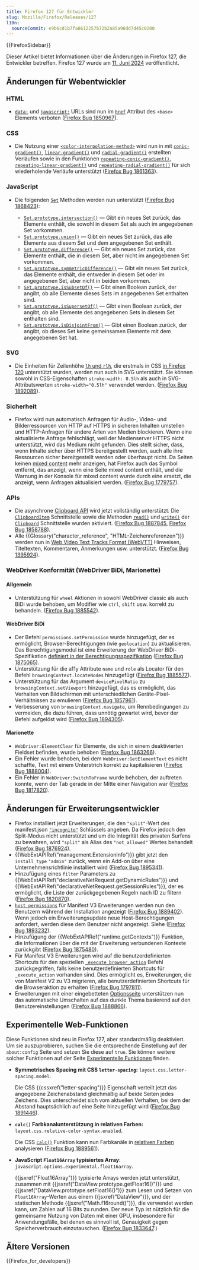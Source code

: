 ```yaml
---
title: Firefox 127 für Entwickler
slug: Mozilla/Firefox/Releases/127
l10n:
  sourceCommit: e9b6cd1b7fa8612257b72b2a85a96dd7d45c0200
---
```


{{FirefoxSidebar}}

Dieser Artikel bietet Informationen über die Änderungen in Firefox 127, die Entwickler betreffen. Firefox 127 wurde am [11. Juni 2024](https://whattrainisitnow.com/release/?version=127) veröffentlicht.

## Änderungen für Webentwickler

### HTML

- [`data:`](/de/docs/Web/URI/Reference/Schemes/data) und [`javascript:`](/de/docs/Web/URI/Reference/Schemes/javascript) URLs sind nun im [`href`](/de/docs/Web/HTML/Reference/Elements/base#href) Attribut des `<base>` Elements verboten ([Firefox Bug 1850967](https://bugzil.la/1850967)).

### CSS

- Die Nutzung einer [`<color-interpolation-method>`](/de/docs/Web/CSS/color-interpolation-method) wird nun in mit [`conic-gradient()`](/de/docs/Web/CSS/gradient/conic-gradient), [`linear-gradient()`](/de/docs/Web/CSS/gradient/linear-gradient) und [`radial-gradient()`](/de/docs/Web/CSS/gradient/radial-gradient) erstellten Verläufen sowie in den Funktionen [`repeating-conic-gradient()`](/de/docs/Web/CSS/gradient/repeating-conic-gradient), [`repeating-linear-gradient()`](/de/docs/Web/CSS/gradient/repeating-linear-gradient) und [`repeating-radial-gradient()`](/de/docs/Web/CSS/gradient/repeating-radial-gradient) für sich wiederholende Verläufe unterstützt ([Firefox Bug 1861363](https://bugzil.la/1861363)).

### JavaScript

- Die folgenden [`Set`](/de/docs/Web/JavaScript/Reference/Global_Objects/Set) Methoden werden nun unterstützt ([Firefox Bug 1868423](https://bugzil.la/1868423)):

  - [`Set.prototype.intersection()`](/de/docs/Web/JavaScript/Reference/Global_Objects/Set/intersection) — Gibt ein neues Set zurück, das Elemente enthält, die sowohl in diesem Set als auch im angegebenen Set vorkommen.
  - [`Set.prototype.union()`](/de/docs/Web/JavaScript/Reference/Global_Objects/Set/union) — Gibt ein neues Set zurück, das alle Elemente aus diesem Set und dem angegebenen Set enthält.
  - [`Set.prototype.difference()`](/de/docs/Web/JavaScript/Reference/Global_Objects/Set/difference) — Gibt ein neues Set zurück, das Elemente enthält, die in diesem Set, aber nicht im angegebenen Set vorkommen.
  - [`Set.prototype.symmetricDifference()`](/de/docs/Web/JavaScript/Reference/Global_Objects/Set/symmetricDifference) — Gibt ein neues Set zurück, das Elemente enthält, die entweder in diesem Set oder im angegebenen Set, aber nicht in beiden vorkommen.
  - [`Set.prototype.isSubsetOf()`](/de/docs/Web/JavaScript/Reference/Global_Objects/Set/isSubsetOf) — Gibt einen Boolean zurück, der angibt, ob alle Elemente dieses Sets im angegebenen Set enthalten sind.
  - [`Set.prototype.isSupersetOf()`](/de/docs/Web/JavaScript/Reference/Global_Objects/Set/isSupersetOf) — Gibt einen Boolean zurück, der angibt, ob alle Elemente des angegebenen Sets in diesem Set enthalten sind.
  - [`Set.prototype.isDisjointFrom()`](/de/docs/Web/JavaScript/Reference/Global_Objects/Set/isDisjointFrom) — Gibt einen Boolean zurück, der angibt, ob dieses Set keine gemeinsamen Elemente mit dem angegebenen Set hat.

### SVG

- Die Einheiten für Zeilenhöhe [`lh` und `rlh`](/de/docs/Learn_web_development/Core/Styling_basics/Values_and_units#line_height_units), die erstmals in CSS [in Firefox 120](/de/docs/Mozilla/Firefox/Releases/120#css) unterstützt wurden, werden nun auch in SVG unterstützt. Sie können sowohl in CSS-Eigenschaften `stroke-width: 0.5lh` als auch in SVG-Attributswerten `stroke-width="0.5lh"` verwendet werden. ([Firefox Bug 1892089](https://bugzil.la/1892089)).

### Sicherheit

- Firefox wird nun automatisch Anfragen für Audio-, Video- und Bilderressourcen von HTTP auf HTTPS in sicheren Inhalten umstellen und HTTP-Anfragen für andere Arten von Medien blockieren. Wenn eine aktualisierte Anfrage fehlschlägt, weil der Medienserver HTTPS nicht unterstützt, wird das Medium nicht gefunden.
  Dies stellt sicher, dass, wenn Inhalte sicher über HTTPS bereitgestellt werden, auch alle ihre Ressourcen sicher bereitgestellt werden oder überhaupt nicht.
  Da Seiten keinen [mixed content](/de/docs/Web/Security/Mixed_content) mehr anzeigen, hat Firefox auch das Symbol entfernt, das anzeigt, wenn eine Seite mixed content enthält, und die Warnung in der Konsole für mixed content wurde durch eine ersetzt, die anzeigt, wenn Anfragen aktualisiert werden.
  ([Firefox Bug 1779757](https://bugzil.la/1779757)).

### APIs

- Die asynchrone [Clipboard API](/de/docs/Web/API/Clipboard_API) wird jetzt vollständig unterstützt. Die [`ClipboardItem`](/de/docs/Web/API/ClipboardItem) Schnittstelle sowie die Methoden [`read()`](/de/docs/Web/API/Clipboard/read) und [`write()`](/de/docs/Web/API/Clipboard/write) der [`Clipboard`](/de/docs/Web/API/Clipboard) Schnittstelle wurden aktiviert. ([Firefox Bug 1887845](https://bugzil.la/1887845), [Firefox Bug 1858788](https://bugzil.la/1858788)).
- Alle {{Glossary("character_reference", "HTML-Zeichenreferenzen")}} werden nun in [Web Video Text Tracks Format (WebVTT)](/de/docs/Web/API/WebVTT_API) Hinweisen, Titeltexten, Kommentaren, Anmerkungen usw. unterstützt. ([Firefox Bug 1395924](https://bugzil.la/1395924)).

### WebDriver Konformität (WebDriver BiDi, Marionette)

#### Allgemein

- Unterstützung für `wheel` Aktionen in sowohl WebDriver classic als auch BiDi wurde behoben, um Modifier wie `ctrl`, `shift` usw. korrekt zu behandeln. ([Firefox Bug 1885542](https://bugzil.la/1885542)).

#### WebDriver BiDi

- Der Befehl `permissions.setPermission` wurde hinzugefügt, der es ermöglicht, Browser-Berechtigungen (wie `geolocation`) zu aktualisieren. Das Berechtigungsmodul ist eine Erweiterung der WebDriver BiDi-Spezifikation [definiert in der Berechtigungsspezifikation](https://www.w3.org/TR/permissions/#webdriver-bidi-module-permissions) ([Firefox Bug 1875065](https://bugzil.la/1875065)).
- Unterstützung für die a11y Attribute `name` und `role` als Locator für den Befehl `browsingContext.locateNodes` hinzugefügt ([Firefox Bug 1885577](https://bugzil.la/1885577)).
- Unterstützung für das Argument `devicePixelRatio` zu `browsingContext.setViewport` hinzugefügt, das es ermöglicht, das Verhalten von Bildschirmen mit unterschiedlichen Geräte-Pixel-Verhältnissen zu emulieren ([Firefox Bug 1857961](https://bugzil.la/1857961)).
- Verbesserung von `browsingContext.navigate`, um Rennbedingungen zu vermeiden, die dazu führen, dass unnötig gewartet wird, bevor der Befehl aufgelöst wird ([Firefox Bug 1894305](https://bugzil.la/1894305)).

#### Marionette

- `WebDriver:ElementClear` für Elemente, die sich in einem deaktivierten Fieldset befinden, wurde behoben ([Firefox Bug 1863266](https://bugzil.la/1863266)).
- Ein Fehler wurde behoben, bei dem `WebDriver:GetElementText` es nicht schaffte, Text mit einem Unterstrich korrekt zu kapitalisieren ([Firefox Bug 1888004](https://bugzil.la/1888004)).
- Ein Fehler in `WebDriver:SwitchToFrame` wurde behoben, der auftreten konnte, wenn der Tab gerade in der Mitte einer Navigation war ([Firefox Bug 1817820](https://bugzil.la/1817820)).

## Änderungen für Erweiterungsentwickler

- Firefox installiert jetzt Erweiterungen, die den `"split"`-Wert des manifest.json [`"incognito"`](/de/docs/Mozilla/Add-ons/WebExtensions/manifest.json/incognito) Schlüssels angeben. Da Firefox jedoch den Split-Modus nicht unterstützt und um die Integrität des privaten Surfens zu bewahren, wird `"split"` als Alias des `"not_allowed"` Wertes behandelt ([Firefox Bug 1876924](https://bugzil.la/1876924)).
- {{WebExtAPIRef("management.ExtensionInfo")}} gibt jetzt den `install_type` `"admin"` zurück, wenn ein Add-on über eine Unternehmensrichtlinie installiert wird ([Firefox Bug 1895341](https://bugzil.la/1895341)).
- Hinzufügung eines `filter` Parameters zu {{WebExtAPIRef("declarativeNetRequest.getDynamicRules")}} und {{WebExtAPIRef("declarativeNetRequest.getSessionRules")}}, der es ermöglicht, die Liste der zurückgegebenen Regeln nach ID zu filtern ([Firefox Bug 1820870](https://bugzil.la/1820870)).
- [`host_permissions`](/de/docs/Mozilla/Add-ons/WebExtensions/manifest.json/host_permissions) für Manifest V3 Erweiterungen werden nun den Benutzern während der Installation angezeigt ([Firefox Bug 1889402](https://bugzil.la/1889402)). Wenn jedoch ein Erweiterungsupdate neue Host-Berechtigungen anfordert, werden diese dem Benutzer nicht angezeigt. Siehe ([Firefox Bug 1893232](https://bugzil.la/1893232)).
- Hinzufügung der {{WebExtAPIRef("runtime.getContexts")}} Funktion, die Informationen über die mit der Erweiterung verbundenen Kontexte zurückgibt ([Firefox Bug 1875480](https://bugzil.la/1875480)).
- Für Manifest V3 Erweiterungen wird auf die benutzerdefinierten Shortcuts für den speziellen [`_execute_browser_action`](/de/docs/Mozilla/Add-ons/WebExtensions/manifest.json/commands#special_shortcuts) Befehl zurückgegriffen, falls keine benutzerdefinierten Shortcuts für `_execute_action` vorhanden sind. Dies ermöglicht es, Erweiterungen, die von Manifest V2 zu V3 migrieren, alle benutzerdefinierten Shortcuts für die Browseraktion zu erhalten ([Firefox Bug 1797811](https://bugzil.la/1797811)).
- Erweiterungen mit einer eingebetteten [Optionsseite](/de/docs/Mozilla/Add-ons/WebExtensions/user_interface/Options_pages) unterstützen nun das automatische Umschalten auf das dunkle Thema basierend auf den Benutzereinstellungen ([Firefox Bug 1888866](https://bugzil.la/1888866)).

## Experimentelle Web-Funktionen

Diese Funktionen sind neu in Firefox 127, aber standardmäßig deaktiviert. Um sie auszuprobieren, suchen Sie die entsprechende Einstellung auf der `about:config` Seite und setzen Sie diese auf `true`. Sie können weitere solcher Funktionen auf der Seite [Experimentelle Funktionen](/de/docs/Mozilla/Firefox/Experimental_features) finden.

- **Symmetrisches Spacing mit CSS `letter-spacing`:** `layout.css.letter-spacing.model`.

  Die CSS {{cssxref("letter-spacing")}} Eigenschaft verteilt jetzt das angegebene Zeichenabstand gleichmäßig auf beide Seiten jedes Zeichens. Dies unterscheidet sich vom aktuellen Verhalten, bei dem der Abstand hauptsächlich auf eine Seite hinzugefügt wird ([Firefox Bug 1891446](https://bugzil.la/1891446)).

- **`calc()` Farbkanalunterstützung in relativen Farben:** `layout.css.relative-color-syntax.enabled`.

  Die CSS [`calc()`](/de/docs/Web/CSS/calc) Funktion kann nun Farbkanäle in [relativen Farben](/de/docs/Web/CSS/CSS_colors/Relative_colors#using_math_functions) analysieren ([Firefox Bug 1889561](https://bugzil.la/1889561)).

- **JavaScript `Float16Array` typisiertes Array**: `javascript.options.experimental.float16array`.

  {{jsxref("Float16Array")}} typisierte Arrays werden jetzt unterstützt, zusammen mit {{jsxref("DataView.prototype.getFloat16()")}} und {{jsxref("DataView.prototype.setFloat16()")}} zum Lesen und Setzen von `Float16Array`-Werten aus einem {{jsxref("DataView")}}, und der statischen Methode {{jsxref("Math.f16round()")}}, die verwendet werden kann, um Zahlen auf 16 Bits zu runden. Der neue Typ ist nützlich für die gemeinsame Nutzung von Daten mit einer GPU, insbesondere für Anwendungsfälle, bei denen es sinnvoll ist, Genauigkeit gegen Speicherverbrauch einzutauschen. ([Firefox Bug 1833647](https://bugzil.la/1833647).)

## Ältere Versionen

{{Firefox_for_developers}}
